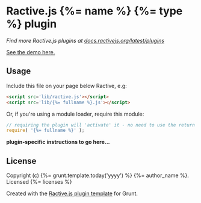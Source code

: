# Ractive.js {%= name %} {%= type %} plugin

*Find more Ractive.js plugins at [docs.ractivejs.org/latest/plugins](http://docs.ractivejs.org/latest/plugins)*

[See the demo here.](TODO)

## Usage

Include this file on your page below Ractive, e.g:

```html
<script src='lib/ractive.js'></script>
<script src='lib/{%= fullname %}.js'></script>
```

Or, if you're using a module loader, require this module:

```js
// requiring the plugin will 'activate' it - no need to use the return value
require( '{%= fullname %}' );
```

**plugin-specific instructions to go here...**



## License

Copyright (c) {%= grunt.template.today('yyyy') %} {%= author_name %}. Licensed {%= licenses %}

Created with the [Ractive.js plugin template](https://github.com/ractivejs/plugin-template) for Grunt.
